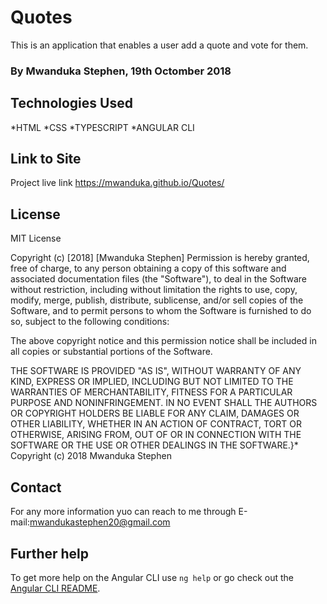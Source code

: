 # Quotes

This is an application that enables a user add a quote and vote for them.

###  By Mwanduka Stephen, 19th Octomber 2018

## Technologies Used

*HTML
*CSS
*TYPESCRIPT
*ANGULAR CLI

## Link to Site

Project live link
https://mwanduka.github.io/Quotes/

## License

MIT License

Copyright (c) [2018] [Mwanduka Stephen]
Permission is hereby granted, free of charge, to any person obtaining a copy of this software and associated documentation files (the "Software"), to deal in the Software without restriction, including without limitation the rights to use, copy, modify, merge, publish, distribute, sublicense, and/or sell copies of the Software, and to permit persons to whom the Software is furnished to do so, subject to the following conditions:

The above copyright notice and this permission notice shall be included in all copies or substantial portions of the Software.

THE SOFTWARE IS PROVIDED "AS IS", WITHOUT WARRANTY OF ANY KIND, EXPRESS OR IMPLIED, INCLUDING BUT NOT LIMITED TO THE WARRANTIES OF MERCHANTABILITY, FITNESS FOR A PARTICULAR PURPOSE AND NONINFRINGEMENT. IN NO EVENT SHALL THE AUTHORS OR COPYRIGHT HOLDERS BE LIABLE FOR ANY CLAIM, DAMAGES OR OTHER LIABILITY, WHETHER IN AN ACTION OF CONTRACT, TORT OR OTHERWISE, ARISING FROM, OUT OF OR IN CONNECTION WITH THE SOFTWARE OR THE USE OR OTHER DEALINGS IN THE SOFTWARE.}* Copyright (c) 2018 Mwanduka Stephen

## Contact

For any more information yuo can reach to me through E-mail:mwandukastephen20@gmail.com


## Further help

To get more help on the Angular CLI use `ng help` or go check out the [Angular CLI README](https://github.com/angular/angular-cli/blob/master/README.md).
